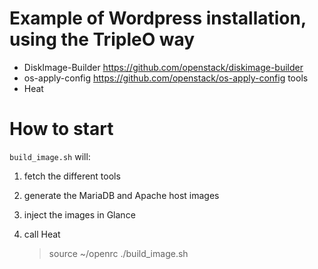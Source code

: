 # Example of Wordpress installation, using the TripleO way

* DiskImage-Builder <https://github.com/openstack/diskimage-builder>
* os-apply-config <https://github.com/openstack/os-apply-config> tools
* Heat

# How to start

`build_image.sh` will:

1. fetch the different tools
2. generate the MariaDB and Apache host images
3. inject the images in Glance
4. call Heat

    > source ~/openrc
    > ./build_image.sh
